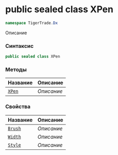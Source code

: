 
# public sealed class XPen
```csharp
namespace TigerTrade.Dx
```



Описание

### Синтаксис
```csharp
public sealed class XPen
```


### Методы
| Название | Описание |
| --- | --- |
| [`XPen`](./XPen.cs/Методы/XPen.md) | *Описание* |

### Свойства
| Название | Описание |
| --- | --- |
| [`Brush`](./XPen.cs/Свойства/Brush.md) | *Описание* |
| [`Width`](./XPen.cs/Свойства/Width.md) | *Описание* |
| [`Style`](./XPen.cs/Свойства/Style.md) | *Описание* |



